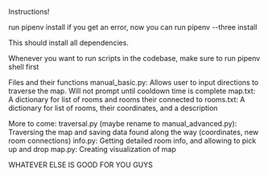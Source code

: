 Instructions!

run pipenv install
if you get an error, now you can run pipenv --three install

This should install all dependencies.

Whenever you want to run scripts in the codebase, make sure to run pipenv shell first

Files and their functions
manual_basic.py: Allows user to input directions to traverse the map. Will not prompt until cooldown time is complete
map.txt: A dictionary for list of rooms and rooms their connected to
rooms.txt: A dictionary for list of rooms, their coordinates, and a description


More to come:
traversal.py (maybe rename to manual_advanced.py): Traversing the map and saving data found along the way (coordinates, new room connections)
info.py: Getting detailed room info, and allowing to pick up and drop
map.py: Creating visualization of map

WHATEVER ELSE IS GOOD FOR YOU GUYS
